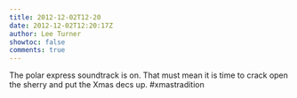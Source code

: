 ```yaml
---
title: 2012-12-02T12-20
date: 2012-12-02T12:20:17Z
author: Lee Turner
showtoc: false
comments: true
---
```


The polar express soundtrack is on. That must mean it is time to crack open the sherry and put the Xmas decs up. #xmastradition

